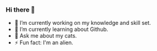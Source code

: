 ### Hi there 👋

- 🔭 I’m currently working on my knowledge and skill set.
- 🌱 I’m currently learning about Github.
- 💬 Ask me about my cats.
- ⚡ Fun fact: I'm an alien.
